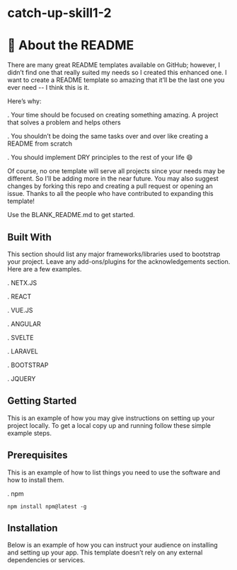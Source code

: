 # catch-up-skill1-2

# 📖 About the README

There are many great README templates available on GitHub; however, I didn’t find one that really suited my needs so I created this enhanced one. I want to create a README template so amazing that it’ll be the last one you ever need -- I think this is it.

Here’s why:

. Your time should be focused on creating something amazing. A project that solves a problem and helps others

. You shouldn’t be doing the same tasks over and over like creating a README from scratch

. You should implement DRY principles to the rest of your life 😄

Of course, no one template will serve all projects since your needs may be different. So I’ll be adding more in the near future. You may also suggest changes by forking this repo and creating a pull request or opening an issue. Thanks to all the people who have contributed to expanding this template!

Use the BLANK_README.md to get started.

## Built With

This section should list any major frameworks/libraries used to bootstrap your project. Leave any add-ons/plugins for the acknowledgements section. Here are a few examples.

. NETX.JS

. REACT

. VUE.JS

. ANGULAR

. SVELTE

. LARAVEL

. BOOTSTRAP

. JQUERY

## Getting Started

This is an example of how you may give instructions on setting up your project locally. To get a local copy up and running follow these simple example steps.

## Prerequisites

This is an example of how to list things you need to use the software and how to install them.

. npm

    npm install npm@latest -g

## Installation

Below is an example of how you can instruct your audience on installing and setting up your app. This template doesn’t rely on any external dependencies or services.
